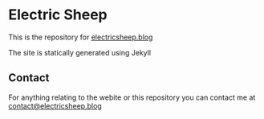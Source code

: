 # Electric Sheep

This is the repository for [electricsheep.blog](https://electricsheep.blog)

The site is statically generated using Jekyll

## Contact

For anything relating to the webite or this repository you can contact me at contact@electricsheep.blog
